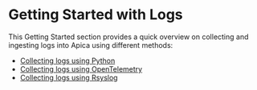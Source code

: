 # Getting Started with Logs

This Getting Started section provides a quick overview on collecting and ingesting logs into Apica using different methods:

* [Collecting logs using Python](collect-logs-with-python.md)
* [Collecting logs using OpenTelemetry](opentelemetry.md)
* [Collecting logs using Rsyslog](collect-logs-with-rsyslog.md)

